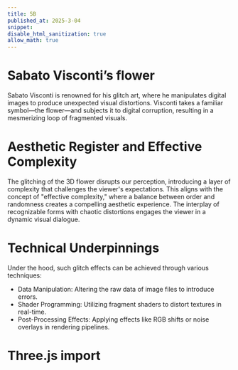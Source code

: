 ```yaml
---
title: 5B
published_at: 2025-3-04
snippet: 
disable_html_sanitization: true
allow_math: true
---
```


# Sabato Visconti’s flower
Sabato Visconti is renowned for his glitch art, where he manipulates digital images to produce unexpected visual distortions. Visconti takes a familiar symbol—the flower—and subjects it to digital corruption, resulting in a mesmerizing loop of fragmented visuals.

# Aesthetic Register and Effective Complexity
The glitching of the 3D flower disrupts our perception, introducing a layer of complexity that challenges the viewer's expectations. This aligns with the concept of "effective complexity," where a balance between order and randomness creates a compelling aesthetic experience. The interplay of recognizable forms with chaotic distortions engages the viewer in a dynamic visual dialogue.

# Technical Underpinnings
Under the hood, such glitch effects can be achieved through various techniques:

- Data Manipulation: Altering the raw data of image files to introduce errors.
- Shader Programming: Utilizing fragment shaders to distort textures in real-time.
- Post-Processing Effects: Applying effects like RGB shifts or noise overlays in rendering pipelines.


# Three.js import
<div id="three_teapot"></div>

<script type="module">
  import * as THREE from 'https://cdn.jsdelivr.net/npm/three@0.150.1/build/three.module.js';
  import { OrbitControls } from 'https://cdn.jsdelivr.net/npm/three@0.150.1/examples/jsm/controls/OrbitControls.js';
  import { TeapotGeometry } from 'https://cdn.jsdelivr.net/npm/three@0.150.1/examples/jsm/geometries/TeapotGeometry.js';

  const container = document.getElementById("three_teapot");
  const scene = new THREE.Scene();
  const camera = new THREE.PerspectiveCamera(45, window.innerWidth/window.innerHeight, 1, 10000);
  const renderer = new THREE.WebGLRenderer({antialias: true});
  renderer.setSize(window.innerWidth, window.innerHeight);
  container.appendChild(renderer.domElement);

  const light = new THREE.DirectionalLight(0xffffff, 1);
  light.position.set(10, 10, 10);
  scene.add(light);

  const geometry = new TeapotGeometry(100, 10, true, true, true, false, true);
  const material = new THREE.MeshNormalMaterial({ flatShading: true, side: THREE.DoubleSide });
  const teapot = new THREE.Mesh(geometry, material);
  scene.add(teapot);

  const controls = new OrbitControls(camera, renderer.domElement);
  camera.position.set(200, 150, 300);
  controls.update();

  function animate() {
    requestAnimationFrame(animate);
    teapot.rotation.y += 0.01;
    renderer.render(scene, camera);
  }
  animate();

  window.addEventListener('resize', () => {
    camera.aspect = window.innerWidth / window.innerHeight;
    camera.updateProjectionMatrix();
    renderer.setSize(window.innerWidth, window.innerHeight);
  });
</script>

